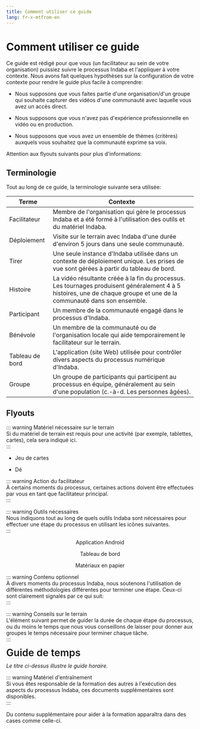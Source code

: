 ```yaml
---
title: Comment utiliser ce guide
lang: fr-x-mtfrom-en
---
```

<ReadTime/> 

<h1> Comment utiliser ce guide </h1> 

<ClientOnly> 

<Leader> 

 Ce guide est rédigé pour que vous (un facilitateur au sein de votre organisation) puissiez suivre le processus Indaba et l&#39;appliquer à votre contexte. Nous avons fait quelques hypothèses sur la configuration de votre contexte pour rendre le guide plus facile à comprendre:  

<ul><li> Nous supposons que vous faites partie d&#39;une organisation/d&#39;un groupe qui souhaite capturer des vidéos d&#39;une communauté avec laquelle vous avez un accès direct. </li></ul> 
<ul><li> Nous supposons que vous n&#39;avez pas d&#39;expérience professionnelle en vidéo ou en production. </li></ul> 
<ul><li> Nous supposons que vous avez un ensemble de thèmes (critères) auxquels vous souhaitez que la communauté exprime sa voix. </li></ul> 

 Attention aux flyouts suivants pour plus d&#39;informations:  

</Leader> 

</ClientOnly> 

<h2> Terminologie </h2> 

 Tout au long de ce guide, la terminologie suivante sera utilisée:  

 | Terme | Contexte |  
 | ------ | --------- |  
 | Facilitateur | Membre de l&#39;organisation qui gère le processus Indaba et a été formé à l&#39;utilisation des outils et du matériel Indaba. |  
 | Déploiement | Visite sur le terrain avec Indaba d&#39;une durée d&#39;environ 5 jours dans une seule communauté. |  
 | Tirer | Une seule instance d&#39;Indaba utilisée dans un contexte de déploiement unique. Les prises de vue sont gérées à partir du tableau de bord.  
 | Histoire | La vidéo résultante créée à la fin du processus. Les tournages produisent généralement 4 à 5 histoires, une de chaque groupe et une de la communauté dans son ensemble.  
 | Participant | Un membre de la communauté engagé dans le processus d&#39;Indaba. |  
 | Bénévole | Un membre de la communauté ou de l&#39;organisation locale qui aide temporairement le facilitateur sur le terrain. |  
 | Tableau de bord | L&#39;application (site Web) utilisée pour contrôler divers aspects du processus numérique d&#39;Indaba. |  
 | Groupe | Un groupe de participants qui participent au processus en équipe, généralement au sein d&#39;une population (c.-à-d. Les personnes âgées). |  

<h2> Flyouts </h2> 

::: warning Matériel nécessaire sur le terrain  
 Si du matériel de terrain est requis pour une activité (par exemple, tablettes, cartes), cela sera indiqué ici.  
:::  

<Materials title="Matériaux" example="true"> 

<ul><li> Jeu de cartes </li></ul> 
<ul><li> Dé </li></ul> 

</Materials> 

::: warning Action du facilitateur  
 À certains moments du processus, certaines actions doivent être effectuées par vous en tant que facilitateur principal.  
:::  

<AdminRole title="Action du facilitateur: Action du facilitateur principal"/> 

::: warning Outils nécessaires  
 Nous indiquons tout au long de quels outils Indaba sont nécessaires pour effectuer une étape du processus en utilisant les icônes suivantes.  
:::  

<el-row type="flex" justify="space-around" > 

<el-col :span="8" style="text-align:center;"> 

<App> Application Android </App> 

</el-col> 
<el-col style="text-align:center;" :span="8"> 

<Dashboard> Tableau de bord </Dashboard> 

</el-col> 
<el-col style="text-align:center;" :span="8"> 

<Paper> Matériaux en papier </Paper> 

</el-col> 
</el-row> 

::: warning Contenu optionnel  
 À divers moments du processus Indaba, nous soutenons l&#39;utilisation de différentes méthodologies différentes pour terminer une étape. Ceux-ci sont clairement signalés par ce qui suit:  
:::  

<StepOptions title="Options: apportez votre propre processus"/> 

::: warning Conseils sur le terrain  
 L&#39;élément suivant permet de guider la durée de chaque étape du processus, ou du moins le temps que nous vous conseillons de laisser pour donner aux groupes le temps nécessaire pour terminer chaque tâche.  
:::  

<TimeGuide title="2-3 heures" style="font-size:1.65rem;border-bottom:1px solid #eaecef;font-weight: 600;margin:0;padding:0;line-height:1"> Guide de temps </TimeGuide> 

 <em>Le titre ci-dessus illustre le guide horaire.</em>  

::: warning Matériel d&#39;entraînement  
 Si vous êtes responsable de la formation des autres à l&#39;exécution des aspects du processus Indaba, ces documents supplémentaires sont disponibles.  
:::  

<TrainingMaterials title="Matériel d&#39;entraînement" example="true"> Du contenu supplémentaire pour aider à la formation apparaîtra dans des cases comme celle-ci. </TrainingMaterials> 
